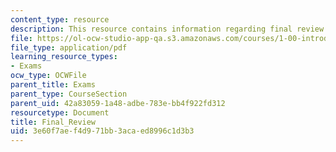 ```yaml
---
content_type: resource
description: This resource contains information regarding final review.
file: https://ol-ocw-studio-app-qa.s3.amazonaws.com/courses/1-00-introduction-to-computers-and-engineering-problem-solving-spring-2012/3e60f7aef4d971bb3acaed8996c1d3b3_MIT1_00S12_Final_Review.pdf
file_type: application/pdf
learning_resource_types:
- Exams
ocw_type: OCWFile
parent_title: Exams
parent_type: CourseSection
parent_uid: 42a83059-1a48-adbe-783e-bb4f922fd312
resourcetype: Document
title: Final_Review
uid: 3e60f7ae-f4d9-71bb-3aca-ed8996c1d3b3
---
```

